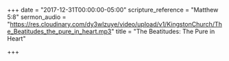 +++
date = "2017-12-31T00:00:00-05:00"
scripture_reference = "Matthew 5:8"
sermon_audio = "https://res.cloudinary.com/dy3wlzuye/video/upload/v1/KingstonChurch/The_Beatitudes_the_pure_in_heart.mp3"
title = "The Beatitudes: The Pure in Heart"

+++
